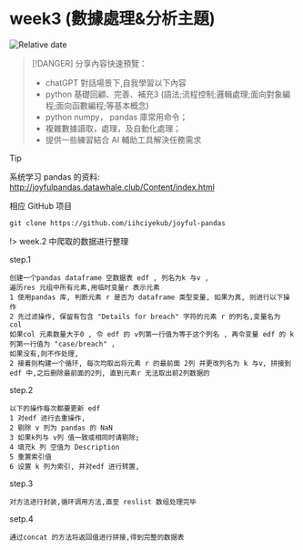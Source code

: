 # week3 (數據處理&分析主題)
![Relative date](https://img.shields.io/date/1682473794?color=%239035&label=last%20update%3A&logo=anchor)
>[!DANGER] 分享內容快速預覽：
>
>- chatGPT 對話場景下,自我學習以下內容
>- python 基礎回顧、完善、補充3 (語法;流程控制;邏輯處理;面向對象編程;面向函數編程;等基本概念)
>- python numpy， pandas 庫常用命令；
>- 複雜數據讀取，處理，及自動化處理；
>- 提供一些練習結合 AI 輔助工具解決任務需求



> [!TIP]
>
> 系统学习 pandas 的资料:
> http://joyfulpandas.datawhale.club/Content/index.html
>
> 相应 GitHub 项目
>
> `git clone https://github.com/iihciyekub/joyful-pandas`



!> week.2 中爬取的数据进行整理


step.1

```中
创建一个pandas dataframe 空数据表 edf , 列名为k 与v , 
遍历res 元组中所有元素,用临时变量r 表示元素 
1 使用pandas 库, 判断元素 r 是否为 dataframe 类型变量, 如果为真, 则进行以下操作
2 先过滤操作, 保留有包含 "Details for breach" 字符的元素 r 的列名,变量名为 col 
如果col 元素数量大于0 , 令 edf 的 v列第一行值为等于这个列名 , 再令变量 edf 的 k 列第一行值为 "case/breach" ,  
如果没有,则不作处理,
2 接着则构建一个循环, 每次均取出将元素 r 的最前面 2列 并更改列名为 k 与v, 拼接到 edf 中,之后删除最前面的2列, 直到元素r 无法取出前2列数据的
```

step.2

```
以下的操作每次都要更新 edf 
1 对edf 进行去重操作, 
2 剔除 v 列为 pandas 的 NaN 
3 如果k列与 v列 值一致或相同时请剔除;
4 填充k 列 空值为 Description
5 重置索引值 
6 设置 k 列为索引, 并对edf 进行转置,
```

step.3

```
对方法进行封装,循环调用方法,直至 reslist 数组处理完毕
```

setp.4

```
通过concat 的方法将返回值进行拼接,得到完整的数据表
```

